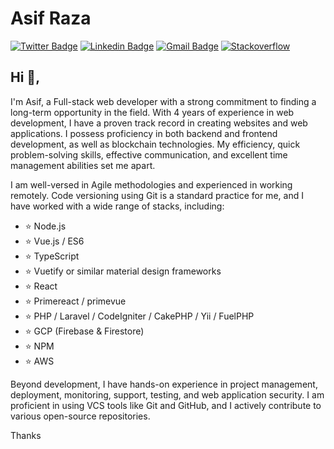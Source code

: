 # Asif Raza 
[![Twitter Badge](https://img.shields.io/badge/-@raoasifraza1-1ca0f1?style=flat-square&labelColor=1ca0f1&logo=twitter&logoColor=white&link=https://twitter.com/raoasifraza1)](https://twitter.com/raoasifraza1) [![Linkedin Badge](https://img.shields.io/badge/Asif-Raza-blue?style=flat-square&logo=Linkedin&logoColor=white&link=https://www.linkedin.com/in/raoasifraza/)](https://www.linkedin.com/in/raoasifraza/) 
[![Gmail Badge](https://img.shields.io/badge/-raoasifraz1@gmail.com-c14438?style=flat-square&logo=Gmail&logoColor=white&link=mailto:raoasifraz1@gmail.com)](mailto:b.raoasifraz1@gmail.com) [![Stackoverflow](https://img.shields.io/badge/stackoverflow%20reputation-1.3K-yellow)](https://stackoverflow.com/users/3374681/asif-raza) 






## Hi 👋, 

I'm Asif, a Full-stack web developer with a strong commitment to finding a long-term opportunity in the field. With 4 years of experience in web development, I have a proven track record in creating websites and web applications. I possess proficiency in both backend and frontend development, as well as blockchain technologies. My efficiency, quick problem-solving skills, effective communication, and excellent time management abilities set me apart.

I am well-versed in Agile methodologies and experienced in working remotely. Code versioning using Git is a standard practice for me, and I have worked with a wide range of stacks, including:

  - ⭐ Node.js
  - ⭐ Vue.js / ES6
  - ⭐ TypeScript
  - ⭐ Vuetify or similar material design frameworks
  - ⭐ React
  - ⭐ Primereact / primevue
  - ⭐ PHP / Laravel / CodeIgniter / CakePHP / Yii / FuelPHP
  - ⭐ GCP (Firebase & Firestore)
  - ⭐ NPM
  - ⭐ AWS

Beyond development, I have hands-on experience in project management, deployment, monitoring, support, testing, and web application security. I am proficient in using VCS tools like Git and GitHub, and I actively contribute to various open-source repositories.


Thanks
